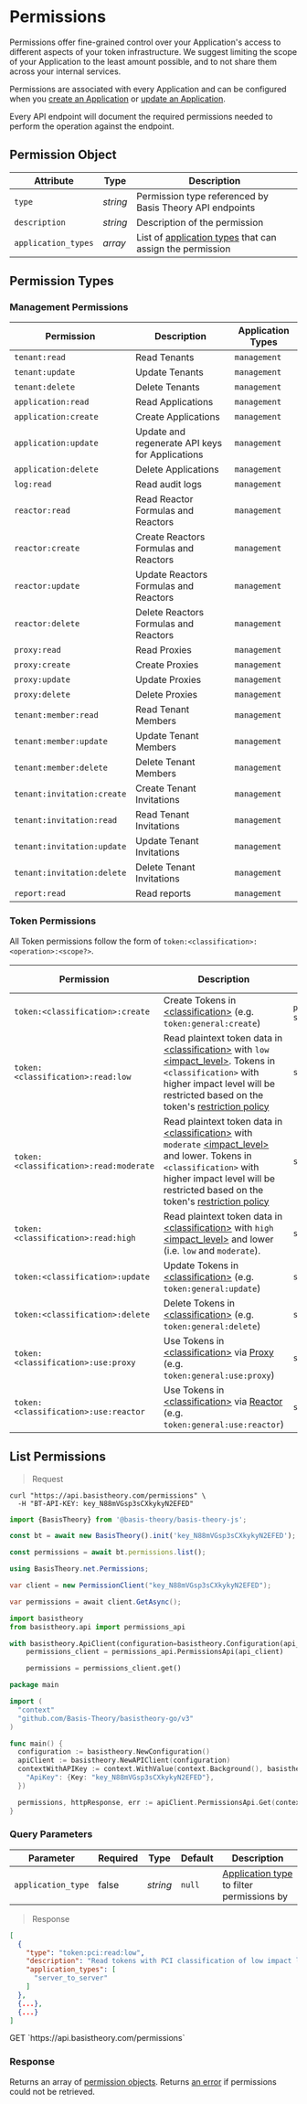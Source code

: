 # Permissions

Permissions offer fine-grained control over your Application's access to different aspects of your token infrastructure.
We suggest limiting the scope of your Application to the least amount possible, and to not share them across your
internal services.

Permissions are associated with every Application and can be configured when
you [create an Application](#applications-create-application)
or [update an Application](#applications-update-application).

Every API endpoint will document the required permissions needed to perform the operation against the endpoint.

## Permission Object

| Attribute           | Type     | Description                                                                                 |
|---------------------|----------|---------------------------------------------------------------------------------------------|
| `type`              | *string* | Permission type referenced by Basis Theory API endpoints                                    |
| `description`       | *string* | Description of the permission                                                               |
| `application_types` | *array*  | List of [application types](#applications-application-types) that can assign the permission |

## Permission Types

### Management Permissions

| Permission                 | Description                                     | Application Types |
|----------------------------|-------------------------------------------------|-------------------|
| `tenant:read`              | Read Tenants                                    | `management`      |
| `tenant:update`            | Update Tenants                                  | `management`      |
| `tenant:delete`            | Delete Tenants                                  | `management`      |
| `application:read`         | Read Applications                               | `management`      |
| `application:create`       | Create Applications                             | `management`      |
| `application:update`       | Update and regenerate API keys for Applications | `management`      |
| `application:delete`       | Delete Applications                             | `management`      |
| `log:read`                 | Read audit logs                                 | `management`      |
| `reactor:read`             | Read Reactor Formulas and Reactors              | `management`      |
| `reactor:create`           | Create Reactors Formulas and Reactors           | `management`      |
| `reactor:update`           | Update Reactors Formulas and Reactors           | `management`      |
| `reactor:delete`           | Delete Reactors Formulas and Reactors           | `management`      |
| `proxy:read`               | Read Proxies                                    | `management`      |
| `proxy:create`             | Create Proxies                                  | `management`      |
| `proxy:update`             | Update Proxies                                  | `management`      |
| `proxy:delete`             | Delete Proxies                                  | `management`      |
| `tenant:member:read`       | Read Tenant Members                             | `management`      |
| `tenant:member:update`     | Update Tenant Members                           | `management`      |
| `tenant:member:delete`     | Delete Tenant Members                           | `management`      |
| `tenant:invitation:create` | Create Tenant Invitations                       | `management`      |
| `tenant:invitation:read`   | Read Tenant Invitations                         | `management`      |
| `tenant:invitation:update` | Update Tenant Invitations                       | `management`      |
| `tenant:invitation:delete` | Delete Tenant Invitations                       | `management`      |
| `report:read`              | Read reports                                    | `management`      |

### Token Permissions

All Token permissions follow the form of `token:<classification>:<operation>:<scope?>`.

| Permission                             | Description                                                                                                                                                                                                                                                                                                        | Application Types                        |
|----------------------------------------|--------------------------------------------------------------------------------------------------------------------------------------------------------------------------------------------------------------------------------------------------------------------------------------------------------------------|------------------------------------------|
| `token:<classification>:create`        | Create Tokens in [\<classification\>](#tokens-token-classifications) (e.g. `token:general:create`)                                                                                                                                                                                                                 | `public`, `elements`, `server_to_server` |
| `token:<classification>:read:low`      | Read plaintext token data in [\<classification\>](#tokens-token-classifications) with `low` [\<impact_level\>](#tokens-token-impact-levels). Tokens in `<classification>` with higher impact level will be restricted based on the token's [restriction policy](#tokens-token-restriction-policies)                | `server_to_server`                       |
| `token:<classification>:read:moderate` | Read plaintext token data in [\<classification\>](#tokens-token-classifications) with `moderate` [\<impact_level\>](#tokens-token-impact-levels) and lower. Tokens in `<classification>` with higher impact level will be restricted based on the token's [restriction policy](#tokens-token-restriction-policies) | `server_to_server`                       |
| `token:<classification>:read:high`     | Read plaintext token data in [\<classification\>](#tokens-token-classifications) with `high` [\<impact_level\>](#tokens-token-impact-levels) and lower (i.e. `low` and `moderate`).                                                                                                                                | `server_to_server`                       |
| `token:<classification>:update`        | Update Tokens in [\<classification\>](#tokens-token-classifications) (e.g. `token:general:update`)                                                                                                                                                                                                                 | `server_to_server`                       |
| `token:<classification>:delete`        | Delete Tokens in [\<classification\>](#tokens-token-classifications) (e.g. `token:general:delete`)                                                                                                                                                                                                                 | `server_to_server`                       |
| `token:<classification>:use:proxy`     | Use Tokens in [\<classification\>](#tokens-token-classifications) via [Proxy](#proxy) (e.g. `token:general:use:proxy`)                                                                                                                                                                                             | `server_to_server`                       |
| `token:<classification>:use:reactor`   | Use Tokens in [\<classification\>](#tokens-token-classifications) via [Reactor](#reactors) (e.g. `token:general:use:reactor`)                                                                                                                                                                                      | `server_to_server`                       |

## List Permissions

> Request

```shell
curl "https://api.basistheory.com/permissions" \
  -H "BT-API-KEY: key_N88mVGsp3sCXkykyN2EFED"
```

```javascript
import {BasisTheory} from '@basis-theory/basis-theory-js';

const bt = await new BasisTheory().init('key_N88mVGsp3sCXkykyN2EFED');

const permissions = await bt.permissions.list();
```

```csharp
using BasisTheory.net.Permissions;

var client = new PermissionClient("key_N88mVGsp3sCXkykyN2EFED");

var permissions = await client.GetAsync();
```

```python
import basistheory
from basistheory.api import permissions_api

with basistheory.ApiClient(configuration=basistheory.Configuration(api_key="key_N88mVGsp3sCXkykyN2EFED")) as api_client:
    permissions_client = permissions_api.PermissionsApi(api_client)

    permissions = permissions_client.get()
```

```go
package main

import (
  "context"
  "github.com/Basis-Theory/basistheory-go/v3"
)

func main() {
  configuration := basistheory.NewConfiguration()
  apiClient := basistheory.NewAPIClient(configuration)
  contextWithAPIKey := context.WithValue(context.Background(), basistheory.ContextAPIKeys, map[string]basistheory.APIKey{
    "ApiKey": {Key: "key_N88mVGsp3sCXkykyN2EFED"},
  })

  permissions, httpResponse, err := apiClient.PermissionsApi.Get(contextWithAPIKey).Execute()
}
```

### Query Parameters

| Parameter          | Required | Type     | Default | Description                                                                  |
| ------------------ | -------- | -------- | ------- | ---------------------------------------------------------------------------- |
| `application_type` | false    | *string* | `null`  | [Application type](#applications-application-types) to filter permissions by |

> Response

```json
[
  {
    "type": "token:pci:read:low",
    "description": "Read tokens with PCI classification of low impact level",
    "application_types": [
      "server_to_server"
    ]
  },
  {...},
  {...}
]
```

<span class="http-method get">
  <span class="box-method">GET</span>
  `https://api.basistheory.com/permissions`
</span>

### Response

Returns an array of [permission objects](#permissions-permission-object). Returns [an error](#errors) if permissions
could not be retrieved.
